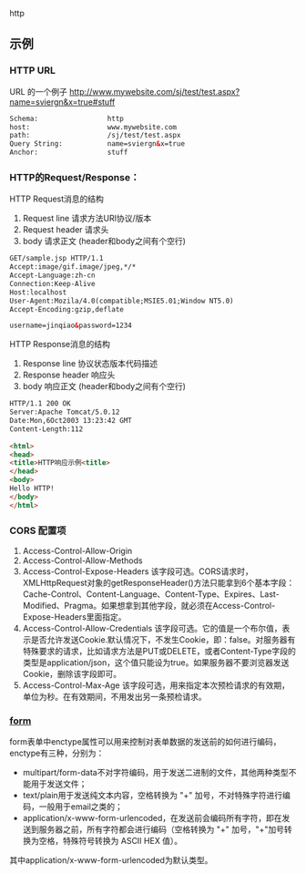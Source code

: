 http

## 示例
### HTTP URL
URL 的一个例子
http://www.mywebsite.com/sj/test/test.aspx?name=sviergn&x=true#stuff

```html
Schema:                 http
host:                   www.mywebsite.com
path:                   /sj/test/test.aspx
Query String:           name=sviergn&x=true
Anchor:                 stuff
```

### HTTP的Request/Response：

HTTP Request消息的结构
1.	Request line 请求方法URI协议/版本 
2.	Request header 请求头
3.	body 请求正文 (header和body之间有个空行)

```html
GET/sample.jsp HTTP/1.1
Accept:image/gif.image/jpeg,*/*
Accept-Language:zh-cn
Connection:Keep-Alive
Host:localhost
User-Agent:Mozila/4.0(compatible;MSIE5.01;Window NT5.0)
Accept-Encoding:gzip,deflate

username=jinqiao&password=1234
```

HTTP Response消息的结构

1.	Response line 协议状态版本代码描述
2.	Response header 响应头
3.	body 响应正文 (header和body之间有个空行)

```html
HTTP/1.1 200 OK
Server:Apache Tomcat/5.0.12
Date:Mon,6Oct2003 13:23:42 GMT
Content-Length:112
 
<html>
<head>
<title>HTTP响应示例<title>
</head>
<body>
Hello HTTP!
</body>
</html>
```
### CORS 配置项
1. Access-Control-Allow-Origin
2. Access-Control-Allow-Methods
3. Access-Control-Expose-Headers
该字段可选。CORS请求时，XMLHttpRequest对象的getResponseHeader()方法只能拿到6个基本字段：Cache-Control、Content-Language、Content-Type、Expires、Last-Modified、Pragma。如果想拿到其他字段，就必须在Access-Control-Expose-Headers里面指定。
4. Access-Control-Allow-Credentials
该字段可选。它的值是一个布尔值，表示是否允许发送Cookie.默认情况下，不发生Cookie，即：false。对服务器有特殊要求的请求，比如请求方法是PUT或DELETE，或者Content-Type字段的类型是application/json，这个值只能设为true。如果服务器不要浏览器发送Cookie，删除该字段即可。
5. Access-Control-Max-Age
该字段可选，用来指定本次预检请求的有效期，单位为秒。在有效期间，不用发出另一条预检请求。


### [form](https://blog.csdn.net/u012161134/article/details/79098749/ )
form表单中enctype属性可以用来控制对表单数据的发送前的如何进行编码，enctype有三种，分别为：
* multipart/form-data不对字符编码，用于发送二进制的文件，其他两种类型不能用于发送文件；
* text/plain用于发送纯文本内容，空格转换为 "+" 加号，不对特殊字符进行编码，一般用于email之类的；
* application/x-www-form-urlencoded，在发送前会编码所有字符，即在发送到服务器之前，所有字符都会进行编码（空格转换为 "+" 加号，"+"加号转换为空格，特殊符号转换为 ASCII HEX 值）。

其中application/x-www-form-urlencoded为默认类型。 